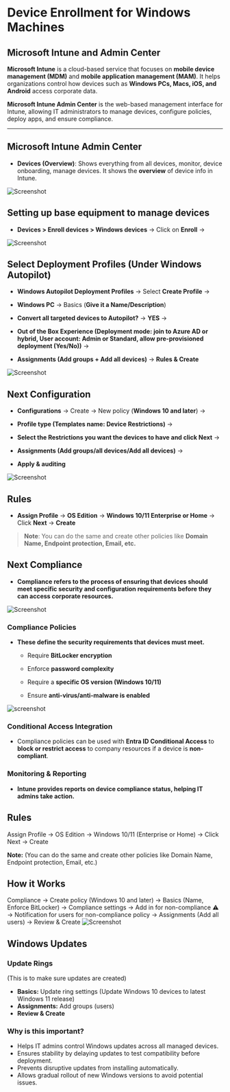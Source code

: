 
# Device Enrollment for Windows Machines

## Microsoft Intune and Admin Center

**Microsoft Intune** is a cloud-based service that focuses on **mobile device management (MDM)** and **mobile application management (MAM)**. It helps organizations control how devices such as **Windows PCs, Macs, iOS, and Android** access corporate data.

**Microsoft Intune Admin Center** is the web-based management interface for Intune, allowing IT administrators to manage devices, configure policies, deploy apps, and ensure compliance.

---

## Microsoft Intune Admin Center

- **Devices (Overview)**: Shows everything from all devices, monitor, device onboarding, manage devices. It shows the **overview** of device info in Intune.
    
![Screenshot](images/screenshot39.jpg)
## Setting up base equipment to manage devices

- **Devices > Enroll devices > Windows devices** → Click on **Enroll** →
    
![Screenshot](images/screenshot40.jpg)
## Select Deployment Profiles (Under Windows Autopilot)

- **Windows Autopilot Deployment Profiles** → Select **Create Profile** →
    
- **Windows PC** → Basics (**Give it a Name/Description**)
    
- **Convert all targeted devices to Autopilot?** → **YES** →
    
- **Out of the Box Experience (Deployment mode: join to Azure AD or hybrid, User account: Admin or Standard, allow pre-provisioned deployment (Yes/No))** →
    
- **Assignments (Add groups + Add all devices)** → **Rules & Create**
    
![Screenshot](images/screenshot42.jpg)
## Next Configuration

- **Configurations** → Create → New policy (**Windows 10 and later**) →
    
- **Profile type (Templates name: Device Restrictions)** →
    
- **Select the Restrictions you want the devices to have and click Next** →
    
- **Assignments (Add groups/all devices/Add all devices)** →
    
- **Apply & auditing**
    
![Screenshot](images/screenshot43.jpg)
## Rules

- **Assign Profile** → **OS Edition** → **Windows 10/11 Enterprise or Home** → Click **Next** → **Create**
    

> **Note**: You can do the same and create other policies like **Domain Name, Endpoint protection, Email, etc.**

## Next Compliance

- **Compliance refers to the process of ensuring that devices should meet specific security and configuration requirements before they can access corporate resources.**
    
![Screenshot](images/screenshot44.jpg)
### Compliance Policies

- **These define the security requirements that devices must meet.**
    
    - Require **BitLocker encryption**
        
    - Enforce **password complexity**
        
    - Require a **specific OS version (Windows 10/11)**
        
    - Ensure **anti-virus/anti-malware is enabled**
        
![screenshot](images/screenshot45.jpg)
### Conditional Access Integration

- Compliance policies can be used with **Entra ID Conditional Access** to **block or restrict access** to company resources if a device is **non-compliant**.
    
### Monitoring & Reporting

- **Intune provides reports on device compliance status, helping IT admins take action.**
## Rules
Assign Profile -> OS Edition -> Windows 10/11 (Enterprise or Home) -> Click Next -> Create  

**Note:** (You can do the same and create other policies like Domain Name, Endpoint protection, Email, etc.)  
## How it Works
Compliance -> Create policy (Windows 10 and later) -> Basics (Name, Enforce BitLocker) -> Compliance settings -> Add in for non-compliance ⚠ -> Notification for users for non-compliance policy -> Assignments (Add all users) -> Review & Create
![Screenshot](images/screenshot46.jpg)
## Windows Updates
### Update Rings
(This is to make sure updates are created)
- **Basics:** Update ring settings (Update Windows 10 devices to latest Windows 11 release)
- **Assignments:** Add groups (users)
- **Review & Create**
### Why is this important?
- Helps IT admins control Windows updates across all managed devices.
- Ensures stability by delaying updates to test compatibility before deployment.
- Prevents disruptive updates from installing automatically.
- Allows gradual rollout of new Windows versions to avoid potential issues.

##
